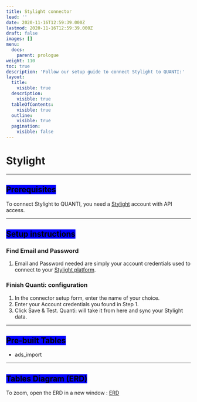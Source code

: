 ```yaml
---
title: Stylight connector
lead: ''
date: 2020-11-16T12:59:39.000Z
lastmod: 2020-11-16T12:59:39.000Z
draft: false
images: []
menu:
  docs:
    parent: prologue
weight: 110
toc: true
description: 'Follow our setup guide to connect Stylight to QUANTI:'
layout:
  title:
    visible: true
  description:
    visible: true
  tableOfContents:
    visible: true
  outline:
    visible: true
  pagination:
    visible: false
---
```


# Stylight

***

## <mark style="background-color:blue;">Prerequisites</mark>

To connect Stylight to QUANTI, you need a [Stylight](https://partner.stylight.com/?utm\_source=quanti.io\&utm\_medium=partnership) account with API access.

***

## <mark style="background-color:blue;">Setup instructions</mark>

### Find Email and Password

1. Email and Password needed are simply your account credentials used to connect to your [Stylight platform](https://partner.stylight.net/login).

### Finish Quanti: configuration

1. In the connector setup form, enter the name of your choice.
2. Enter your Account credentials you found in Step 1.
3. Click Save & Test. Quanti: will take it from here and sync your Stylight data.

***

## <mark style="background-color:blue;">Pre-built Tables</mark>

* ads\_import

***

## <mark style="background-color:blue;">Tables Diagram (ERD)</mark>

To zoom, open the ERD in a new window : [ERD](https://dbdiagram.io/e/65c0b938ac844320ae75cb9c/65ce2459ac844320ae3a1803)

